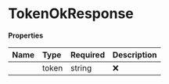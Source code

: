 # TokenOkResponse



**Properties**

| Name | Type | Required | Description |
| :-------- | :----------| :----------| :----------|
    | token | string | ❌ | The generated token |




<!-- This file was generated by liblab | https://liblab.com/ -->